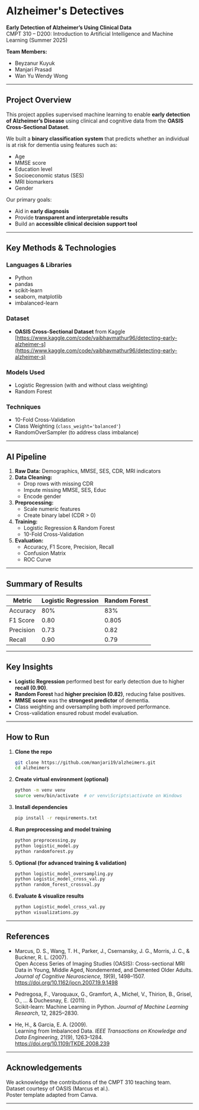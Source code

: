 # Alzheimer's Detectives  
**Early Detection of Alzheimer’s Using Clinical Data**  
CMPT 310 – D200: Introduction to Artificial Intelligence and Machine Learning (Summer 2025)

**Team Members:**  
- Beyzanur Kuyuk  
- Manjari Prasad  
- Wan Yu Wendy Wong  

---

## Project Overview

This project applies supervised machine learning to enable **early detection of Alzheimer’s Disease** using clinical and cognitive data from the **OASIS Cross-Sectional Dataset**.  

We built a **binary classification system** that predicts whether an individual is at risk for dementia using features such as:
- Age  
- MMSE score  
- Education level  
- Socioeconomic status (SES)  
- MRI biomarkers  
- Gender  

Our primary goals:
- Aid in **early diagnosis**  
- Provide **transparent and interpretable results**  
- Build an **accessible clinical decision support tool**

---

##  Key Methods & Technologies

###  Languages & Libraries
- Python  
- pandas  
- scikit-learn  
- seaborn, matplotlib  
- imbalanced-learn  

###  Dataset
- **OASIS Cross-Sectional Dataset** from Kaggle  
  [https://www.kaggle.com/code/vaibhavmathur96/detecting-early-alzheimer-s](https://www.kaggle.com/code/vaibhavmathur96/detecting-early-alzheimer-s)

### Models Used
- Logistic Regression (with and without class weighting)  
- Random Forest  

### Techniques
- 10-Fold Cross-Validation  
- Class Weighting (`class_weight='balanced'`)  
- RandomOverSampler (to address class imbalance)

---

## AI Pipeline

1. **Raw Data:** Demographics, MMSE, SES, CDR, MRI indicators  
2. **Data Cleaning:**  
   - Drop rows with missing CDR  
   - Impute missing MMSE, SES, Educ  
   - Encode gender  
3. **Preprocessing:**  
   - Scale numeric features  
   - Create binary label (CDR > 0)  
4. **Training:**  
   - Logistic Regression & Random Forest  
   - 10-Fold Cross-Validation  
5. **Evaluation:**  
   - Accuracy, F1 Score, Precision, Recall  
   - Confusion Matrix  
   - ROC Curve  

---

## Summary of Results

| Metric     | Logistic Regression | Random Forest |
|------------|---------------------|----------------|
| Accuracy   | 80%                 | 83%            |
| F1 Score   | 0.80                | 0.805          |
| Precision  | 0.73                | 0.82           |
| Recall     | 0.90                | 0.79           |

---

## Key Insights

- **Logistic Regression** performed best for early detection due to higher **recall (0.90)**.  
- **Random Forest** had **higher precision (0.82)**, reducing false positives.  
- **MMSE score** was the **strongest predictor** of dementia.  
- Class weighting and oversampling both improved performance.  
- Cross-validation ensured robust model evaluation.  

---

## How to Run

1. **Clone the repo**
   ```bash
   git clone https://github.com/manjari19/alzheimers.git
   cd alzheimers
   ```

2. **Create virtual environment (optional)**
   ```bash
   python -m venv venv
   source venv/bin/activate  # or venv\Scripts\activate on Windows
   ```

3. **Install dependencies**
   ```bash
   pip install -r requirements.txt
   ```
  

4. **Run preprocessing and model training**
   ```bash
   python preprocessing.py
   python logistic_model.py
   python randomforest.py
   ```

5. **Optional (for advanced training & validation)**
   ```bash
   python logistic_model_oversampling.py
   python Logistic_model_cross_val.py
   python random_forest_crossval.py
   ```

6. **Evaluate & visualize results**
   ```bash
   python Logistic_model_cross_val.py
   python visualizations.py
   ```
 

---

##  References

- Marcus, D. S., Wang, T. H., Parker, J., Csernansky, J. G., Morris, J. C., & Buckner, R. L. (2007).  
  Open Access Series of Imaging Studies (OASIS): Cross-sectional MRI Data in Young, Middle Aged, Nondemented, and Demented Older Adults. *Journal of Cognitive Neuroscience, 19*(9), 1498–1507.  
  https://doi.org/10.1162/jocn.2007.19.9.1498

- Pedregosa, F., Varoquaux, G., Gramfort, A., Michel, V., Thirion, B., Grisel, O., ... & Duchesnay, E. (2011).  
  Scikit-learn: Machine Learning in Python. *Journal of Machine Learning Research*, 12, 2825–2830.

- He, H., & Garcia, E. A. (2009).  
  Learning from Imbalanced Data. *IEEE Transactions on Knowledge and Data Engineering*, 21(9), 1263–1284.  
  https://doi.org/10.1109/TKDE.2008.239

---

## Acknowledgements

We acknowledge the contributions of the CMPT 310 teaching team.  
Dataset courtesy of OASIS (Marcus et al.).  
Poster template adapted from Canva.

---